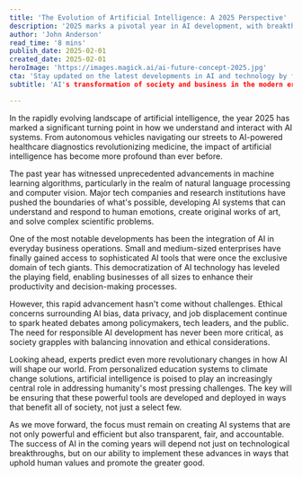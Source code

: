 ```yaml
---
title: 'The Evolution of Artificial Intelligence: A 2025 Perspective'
description: '2025 marks a pivotal year in AI development, with breakthrough advancements in machine learning, business applications, and ethical considerations shaping the future of artificial intelligence. Explore how AI is transforming society and what lies ahead.'
author: 'John Anderson'
read_time: '8 mins'
publish_date: 2025-02-01
created_date: 2025-02-01
heroImage: 'https://images.magick.ai/ai-future-concept-2025.jpg'
cta: 'Stay updated on the latest developments in AI and technology by following us on LinkedIn. Join our growing community of tech enthusiasts and industry professionals!'
subtitle: 'AI's transformation of society and business in the modern era'

---
```


In the rapidly evolving landscape of artificial intelligence, the year 2025 has marked a significant turning point in how we understand and interact with AI systems. From autonomous vehicles navigating our streets to AI-powered healthcare diagnostics revolutionizing medicine, the impact of artificial intelligence has become more profound than ever before.

The past year has witnessed unprecedented advancements in machine learning algorithms, particularly in the realm of natural language processing and computer vision. Major tech companies and research institutions have pushed the boundaries of what's possible, developing AI systems that can understand and respond to human emotions, create original works of art, and solve complex scientific problems.

One of the most notable developments has been the integration of AI in everyday business operations. Small and medium-sized enterprises have finally gained access to sophisticated AI tools that were once the exclusive domain of tech giants. This democratization of AI technology has leveled the playing field, enabling businesses of all sizes to enhance their productivity and decision-making processes.

However, this rapid advancement hasn't come without challenges. Ethical concerns surrounding AI bias, data privacy, and job displacement continue to spark heated debates among policymakers, tech leaders, and the public. The need for responsible AI development has never been more critical, as society grapples with balancing innovation and ethical considerations.

Looking ahead, experts predict even more revolutionary changes in how AI will shape our world. From personalized education systems to climate change solutions, artificial intelligence is poised to play an increasingly central role in addressing humanity's most pressing challenges. The key will be ensuring that these powerful tools are developed and deployed in ways that benefit all of society, not just a select few.

As we move forward, the focus must remain on creating AI systems that are not only powerful and efficient but also transparent, fair, and accountable. The success of AI in the coming years will depend not just on technological breakthroughs, but on our ability to implement these advances in ways that uphold human values and promote the greater good.